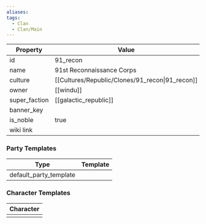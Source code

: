 ```yaml
---
aliases: 
tags:
  - Clan
  - Clan/Main
---
```


| Property      | Value                                           |
| ------------- | ----------------------------------------------- |
| id            | 91_recon                                        |
| name          | 91st Reconnaissance Corps                       |
| culture       | [[Cultures/Republic/Clones/91_recon\|91_recon]] |
| owner         | [[windu]]                                       |
| super_faction | [[galactic_republic]]                           |
| banner_key    |                                                 |
| is_noble      | true                                            |
| wiki link     |                                                 |

### Party Templates
| Type                   | Template |
| ---------------------- | -------- |
| default_party_template |          |

### Character Templates
| Character |
| :-------: |
|           |